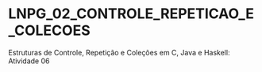 # LNPG_02_CONTROLE_REPETICAO_E_COLECOES
Estruturas de Controle, Repetição e Coleções em C, Java e Haskell: Atividade 06
